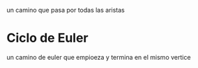 un camino que pasa por todas las aristas
# Ciclo de Euler  
un camino de euler que empioeza y termina en el mismo vertice